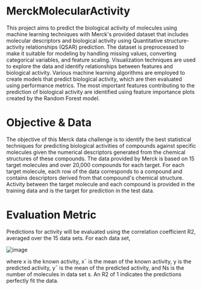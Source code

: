 # MerckMolecularActivity

This project aims to predict the biological activity of molecules using machine learning techniques with Merck's provided dataset that includes molecular descriptors and biological activity using Quantitative structure-activity relationships (QSAR) prediction. The dataset is preprocessed to make it suitable for modeling by handling missing values, converting categorical variables, and feature scaling. Visualization techniques are used to explore the data and identify relationships between features and biological activity. Various machine learning algorithms are employed to create models that predict biological activity, which are then evaluated using performance metrics. The most important features contributing to the prediction of biological activity are identified using feature importance plots created by the Random Forest model.

# Objective & Data
The objective of this Merck data challenge is to identify the best statistical techniques for predicting biological activities of compounds against specific molecules given the numerical descriptors generated from the chemical structures of these compounds.
The data provided by Merck is based on 15 target molecules and over 20,000 compounds for each target. For each target molecule, each row of the data corresponds to a compound and contains descriptors derived from that compound's chemical structure. Activity between the target molecule and each compound is provided in the training data and is the target for prediction in the test data.

# Evaluation Metric
Predictions for activity will be evaluated using the correlation coefficient R2, averaged over the 15 data sets. For each data set,

![image](https://user-images.githubusercontent.com/25953950/222567550-681b4429-3f5a-42e0-a877-5ce9daf4b15d.png)

where x is the known activity, x¯ is the mean of the known activity, y is the predicted activity, y¯ is the mean of the predicted activity, and Ns is the number of molecules in data set s. An R2 of 1 indicates the predictions perfectly fit the data.
